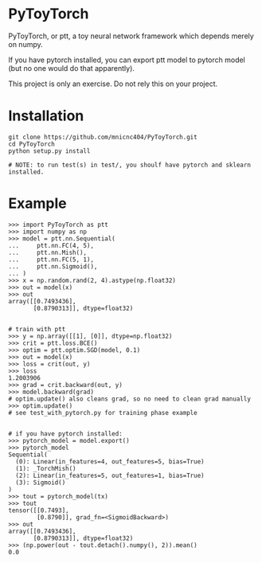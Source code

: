# PyToyTorch

PyToyTorch, or ptt, a toy neural network framework which depends merely on numpy.

If you have pytorch installed, you can export ptt model to pytorch model (but no one would do that apparently).

This project is only an exercise. Do not rely this on your project.


# Installation

```
git clone https://github.com/mnicnc404/PyToyTorch.git
cd PyToyTorch
python setup.py install

# NOTE: to run test(s) in test/, you shoulf have pytorch and sklearn installed.
```

# Example


```
>>> import PyToyTorch as ptt
>>> import numpy as np
>>> model = ptt.nn.Sequential(
...     ptt.nn.FC(4, 5),
...     ptt.nn.Mish(),
...     ptt.nn.FC(5, 1),
...     ptt.nn.Sigmoid(),
... )
>>> x = np.random.rand(2, 4).astype(np.float32)
>>> out = model(x)
>>> out
array([[0.7493436],
       [0.8790313]], dtype=float32)


# train with ptt
>>> y = np.array([[1], [0]], dtype=np.float32)
>>> crit = ptt.loss.BCE()
>>> optim = ptt.optim.SGD(model, 0.1)
>>> out = model(x)
>>> loss = crit(out, y)
>>> loss
1.2003906
>>> grad = crit.backward(out, y)
>>> model.backward(grad)
# optim.update() also cleans grad, so no need to clean grad manually
>>> optim.update()  
# see test_with_pytorch.py for training phase example


# if you have pytorch installed:
>>> pytorch_model = model.export()
>>> pytorch_model
Sequential(
  (0): Linear(in_features=4, out_features=5, bias=True)
  (1): _TorchMish()
  (2): Linear(in_features=5, out_features=1, bias=True)
  (3): Sigmoid()
)
>>> tout = pytorch_model(tx)
>>> tout
tensor([[0.7493],
        [0.8790]], grad_fn=<SigmoidBackward>)
>>> out
array([[0.7493436],
       [0.8790313]], dtype=float32)
>>> (np.power(out - tout.detach().numpy(), 2)).mean()
0.0
```
